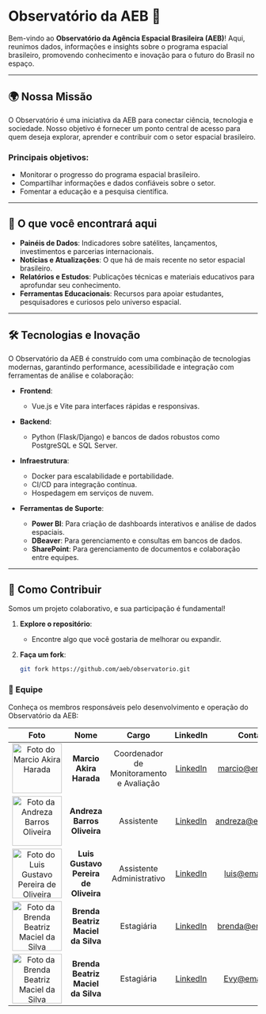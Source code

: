 # Observatório da AEB 🌌  

Bem-vindo ao **Observatório da Agência Espacial Brasileira (AEB)**! Aqui, reunimos dados, informações e insights sobre o programa espacial brasileiro, promovendo conhecimento e inovação para o futuro do Brasil no espaço.  

---

## 🌍 Nossa Missão  

O Observatório é uma iniciativa da AEB para conectar ciência, tecnologia e sociedade. Nosso objetivo é fornecer um ponto central de acesso para quem deseja explorar, aprender e contribuir com o setor espacial brasileiro.  

### Principais objetivos:  
- Monitorar o progresso do programa espacial brasileiro.  
- Compartilhar informações e dados confiáveis sobre o setor.  
- Fomentar a educação e a pesquisa científica.  

---

## 🚀 O que você encontrará aqui  

- **Painéis de Dados**: Indicadores sobre satélites, lançamentos, investimentos e parcerias internacionais.  
- **Notícias e Atualizações**: O que há de mais recente no setor espacial brasileiro.  
- **Relatórios e Estudos**: Publicações técnicas e materiais educativos para aprofundar seu conhecimento.  
- **Ferramentas Educacionais**: Recursos para apoiar estudantes, pesquisadores e curiosos pelo universo espacial.  

---

## 🛠️ Tecnologias e Inovação  

O Observatório da AEB é construído com uma combinação de tecnologias modernas, garantindo performance, acessibilidade e integração com ferramentas de análise e colaboração:  

- **Frontend**:  
  - Vue.js e Vite para interfaces rápidas e responsivas.  

- **Backend**:  
  - Python (Flask/Django) e bancos de dados robustos como PostgreSQL e SQL Server.  

- **Infraestrutura**:  
  - Docker para escalabilidade e portabilidade.  
  - CI/CD para integração contínua.  
  - Hospedagem em serviços de nuvem.  

- **Ferramentas de Suporte**:  
  - **Power BI**: Para criação de dashboards interativos e análise de dados espaciais.  
  - **DBeaver**: Para gerenciamento e consultas em bancos de dados.  
  - **SharePoint**: Para gerenciamento de documentos e colaboração entre equipes.  

---

## 🌟 Como Contribuir  

Somos um projeto colaborativo, e sua participação é fundamental!  

1. **Explore o repositório**:  
   - Encontre algo que você gostaria de melhorar ou expandir.  

2. **Faça um fork**:  
   ```bash
   git fork https://github.com/aeb/observatorio.git
    ```

<h3>👥 Equipe</h3>
<p>Conheça os membros responsáveis pelo desenvolvimento e operação do Observatório da AEB:</p>

<table style="width:100%; border-collapse: collapse; text-align: center;">
    <thead>
        <tr>
            <th>Foto</th>
            <th>Nome</th>
            <th>Cargo</th>
            <th>LinkedIn</th>
            <th>Contato</th>
        </tr>
    </thead>
    <tbody>
        <tr>
            <td><img src="https://media.licdn.com/dms/image/v2/D4D03AQE5MHgG_NWnWw/profile-displayphoto-shrink_200_200/profile-displayphoto-shrink_200_200/0/1710614885259?e=1737590400&v=beta&t=D2SJ8uAO4beF69LS_oqbEBCq6V71A_1ZjWQxfBFrk5I" alt="Foto do Marcio Akira Harada" width="100" height="100" /></td>
            <td><b>Marcio Akira Harada</b></td>
            <td>Coordenador de Monitoramento e Avaliação</td>
            <td><a href="https://www.linkedin.com/in/marcioakiraharada/" target="_blank">LinkedIn</a></td>
            <td><a href="mailto:marcio@email.com">marcio@email.com</a></td>
        </tr>
        <tr>
            <td><img src="https://media.licdn.com/dms/image/v2/D4D03AQH7Cl9adH2ciA/profile-displayphoto-shrink_200_200/profile-displayphoto-shrink_200_200/0/1718735736621?e=1737590400&v=beta&t=P8U4NGrbza3GXkMUbY3iEkgF7b_oTucnOgari1TGNo4" alt="Foto da Andreza Barros Oliveira" width="100" height="100" /></td>
            <td><b>Andreza Barros Oliveira</b></td>
            <td>Assistente</td>
            <td><a href="https://www.linkedin.com/in/andreza-oliveira-bb4538138/" target="_blank">LinkedIn</a></td>
            <td><a href="mailto:andreza@email.com">andreza@email.com</a></td>
        </tr>
        <tr>
            <td><img src="https://media.licdn.com/dms/image/v2/C4D03AQFqOYEPaLO_gA/profile-displayphoto-shrink_200_200/profile-displayphoto-shrink_200_200/0/1627915581882?e=1737590400&v=beta&t=ZMuoT5gLS0uacvqZ70mrjl2lOA2DvIVK21VhSQ5uwZg" alt="Foto do Luis Gustavo Pereira de Oliveira" width="100" height="100" /></td>
            <td><b>Luis Gustavo Pereira de Oliveira</b></td>
            <td>Assistente Administrativo</td>
            <td><a href="https://www.linkedin.com/in/lu%C3%ADs-gustavo-381310219/" target="_blank">LinkedIn</a></td>
            <td><a href="mailto:luis@email.com">luis@email.com</a></td>
        </tr>
        <tr>
            <td><img src="https://media.licdn.com/dms/image/v2/D4D03AQFu_2PZU_BO9A/profile-displayphoto-shrink_200_200/profile-displayphoto-shrink_200_200/0/1709528899527?e=1737590400&v=beta&t=IEH4Bi2OvWZKJmnT48n4qekF-WDbX8mG0js-w-FE8Ks" alt="Foto da Brenda Beatriz Maciel da Silva" width="100" height="100" /></td>
            <td><b>Brenda Beatriz Maciel da Silva</b></td>
            <td>Estagiária</td>
            <td><a href="https://www.linkedin.com/in/brenda-beatriz/" target="_blank">LinkedIn</a></td>
            <td><a href="mailto:brenda@email.com">brenda@email.com</a></td>
        </tr>
        <tr>
 <td><img src="https://media.licdn.com/dms/image/v2/D4D03AQEJlRLCjqr7HQ/profile-displayphoto-shrink_200_200/profile-displayphoto-shrink_200_200/0/1727529083860?e=1737590400&v=beta&t=-HL1OOHEv229xslWb_115NGd7-cwBpYxvH5iSdNenPU" alt="Foto da Brenda Beatriz Maciel da Silva" width="100" height="100" /></td>
            <td><b>Brenda Beatriz Maciel da Silva</b></td>
            <td>Estagiária</td>
            <td><a href="https://www.linkedin.com/in/carol-evy/" target="_blank">LinkedIn</a></td>
            <td><a href="mailto:brenda@email.com">Evy@email.com</a></td>
        </tr>
    </tbody>
</table>





